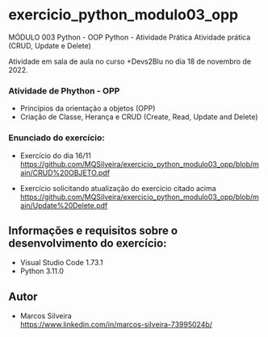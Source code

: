 # exercicio_python_modulo03_opp <br>
MÓDULO 003 Python - OOP Python - Atividade Prática Atividade prática (CRUD, Update e Delete)

Atividade em sala de aula no curso +Devs2Blu no dia 18 de novembro de 2022.

### Atividade de Phython - OPP <br>
- Princípios da orientação a objetos (OPP)
- Criação de Classe, Herança e CRUD (Create, Read, Update and Delete)

### Enunciado do exercício: <br>
- Exercício do dia 16/11 <br>
https://github.com/MQSilveira/exercicio_python_modulo03_opp/blob/main/CRUD%20OBJETO.pdf
 
 - Exercício solicitando atualização do exercício citado acima 
https://github.com/MQSilveira/exercicio_python_modulo03_opp/blob/main/Update%20Delete.pdf

## Informações e requisitos sobre o desenvolvimento do exercício: <br>
- Visual Studio Code 1.73.1
- Python 3.11.0

## Autor <br>
- Marcos Silveira <br>
https://www.linkedin.com/in/marcos-silveira-73995024b/
